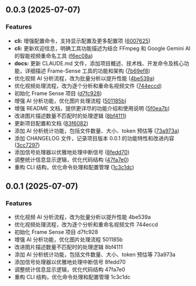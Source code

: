 ## 0.0.3 (2025-07-07)


### Features

* **cli:** 增强配置命令，支持显示配置及更多配置项 ([6007625](https://github.com/Shadowzzh/frame-sense/commit/60076250ed8c759789e5b28fbd7f0234cf24a8d7))
* **cli:** 更新欢迎信息，明确工具功能描述为结合 FFmpeg 和 Google Gemini AI 的智能视频重命名工具 ([f6ec08a](https://github.com/Shadowzzh/frame-sense/commit/f6ec08a1b3361f621416db686a3b4edec0ad33a5))
* **docs:** 更新 CLAUDE.md 文件，添加项目概述、技术栈、开发命令及核心功能，详细描述 Frame-Sense 工具的功能和架构 ([7b69ef8](https://github.com/Shadowzzh/frame-sense/commit/7b69ef8f60ec16e3749dadd206ffcbbc7cac697c))
* 优化视频 AI 分析流程，改为批量分析以提升性能 ([4be539a](https://github.com/Shadowzzh/frame-sense/commit/4be539ad45459baed33cbfcbddbec4d031cbfab2))
* 优化视频处理流程，改为逐个分析和重命名视频文件 ([744eccd](https://github.com/Shadowzzh/frame-sense/commit/744eccd16e5d766c696b838ad67fd61cd9719c05))
* 初始化 Frame Sense 项目 ([d7fc928](https://github.com/Shadowzzh/frame-sense/commit/d7fc92856475c33abd213bda05b31f4deb9adacf))
* 增强 AI 分析功能，优化图片处理流程 ([501185b](https://github.com/Shadowzzh/frame-sense/commit/501185b671d9c6c94fa68d15e431a10ed1776c02))
* 增强 README 文档，提供更详尽的功能介绍和使用说明 ([5f0ea7b](https://github.com/Shadowzzh/frame-sense/commit/5f0ea7ba0f791ca568dcdc644e4953a92e8d25d8))
* 改进图片描述数量不匹配时的处理逻辑 ([8bf4111](https://github.com/Shadowzzh/frame-sense/commit/8bf4111183339933bc7d306f72dfeb440269318e))
* 更新项目配置和文档 ([83f6082](https://github.com/Shadowzzh/frame-sense/commit/83f6082cb1b4faae9a519ccac148e4c3e56f3178))
* 添加 AI 分析统计功能，包括文件数量、大小、token 预估等 ([73a973a](https://github.com/Shadowzzh/frame-sense/commit/73a973a4aae891371daa819c518ddba9f6436004))
* 添加 CHANGELOG 文件，记录项目版本 0.0.1 的功能特性和改进内容 ([3cc7297](https://github.com/Shadowzzh/frame-sense/commit/3cc7297cd4c9d2713396aed128ecb7a18593cc5f))
* 添加信号处理器以优雅地处理中断信号 ([8fedd70](https://github.com/Shadowzzh/frame-sense/commit/8fedd70aa0c100ad1742a446bcb705cd4c9384fe))
* 调整统计信息显示逻辑，优化代码结构 ([47fa7e0](https://github.com/Shadowzzh/frame-sense/commit/47fa7e07f301ba3c52280e4bfa822e99754d2e47))
* 重构 CLI 结构，优化命令处理和配置管理 ([1c3c1dc](https://github.com/Shadowzzh/frame-sense/commit/1c3c1dcd2a99f0c64fe218a23532c0e1357f8047))



## 0.0.1 (2025-07-07)


### Features

* 优化视频 AI 分析流程，改为批量分析以提升性能 4be539a
* 优化视频处理流程，改为逐个分析和重命名视频文件 744eccd
* 初始化 Frame Sense 项目 d7fc928
* 增强 AI 分析功能，优化图片处理流程 501185b
* 改进图片描述数量不匹配时的处理逻辑 8bf4111
* 添加 AI 分析统计功能，包括文件数量、大小、token 预估等 73a973a
* 添加信号处理器以优雅地处理中断信号 8fedd70
* 调整统计信息显示逻辑，优化代码结构 47fa7e0
* 重构 CLI 结构，优化命令处理和配置管理 1c3c1dc



